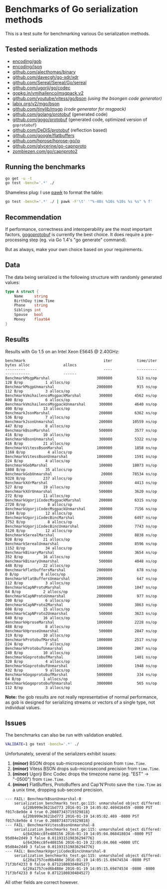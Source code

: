 # Benchmarks of Go serialization methods

This is a test suite for benchmarking various Go serialization methods.

## Tested serialization methods

- [encoding/gob](http://golang.org/pkg/encoding/gob/)
- [encoding/json](http://golang.org/pkg/encoding/json/)
- [github.com/alecthomas/binary](https://github.com/alecthomas/binary)
- [github.com/davecgh/go-xdr/xdr](https://github.com/davecgh/go-xdr)
- [github.com/Sereal/Sereal/Go/sereal](https://github.com/Sereal/Sereal)
- [github.com/ugorji/go/codec](https://github.com/ugorji/go/tree/master/codec)
- [gopkg.in/vmihailenco/msgpack.v2](https://github.com/vmihailenco/msgpack)
- [github.com/youtube/vitess/go/bson](https://github.com/youtube/vitess/tree/master/go/bson) *(using the bsongen code generator)*
- [labix.org/v2/mgo/bson](https://labix.org/v2/mgo/bson)
- [github.com/tinylib/msgp](https://github.com/tinylib/msgp) *(code generator for msgpack)*
- [github.com/golang/protobuf](https://github.com/golang/protobuf) (generated code)
- [github.com/gogo/protobuf](https://gogo.github.io/) (generated code, optimized version of `goprotobuf`)
- [github.com/DeDiS/protobuf](https://github.com/DeDiS/protobuf) (reflection based)
- [github.com/google/flatbuffers](https://github.com/google/flatbuffers)
- [github.com/hprose/hprose-go/io](https://github.com/hprose/hprose-go)
- [github.com/glycerine/go-capnproto](https://github.com/glycerine/go-capnproto)
- [zombiezen.com/go/capnproto2](https://godoc.org/zombiezen.com/go/capnproto2)


## Running the benchmarks

```bash
go get -u -t
go test -bench='.*' ./
```

Shameless plug: I use [pawk](https://github.com/alecthomas/pawk) to format the table:

```bash
go test -bench='.*' ./ | pawk -F'\t' '"%-40s %10s %10s %s %s" % f'
```

## Recommendation

If performance, correctness and interoperability are the most
important factors, [gogoprotobuf](https://gogo.github.io/) is
currently the best choice. It does require a pre-processing step (eg.
via Go 1.4's "go generate" command).

But as always, make your own choice based on your requirements.

## Data

The data being serialized is the following structure with randomly generated values:

```go
type A struct {
    Name     string
    BirthDay time.Time
    Phone    string
    Siblings int
    Spouse   bool
    Money    float64
}
```


## Results

Results with Go 1.5 on an Intel Xeon E5645 @ 2.40GHz:

```
benchmark                                   iter           time/iter      bytes alloc               allocs
---------                                   ----           ---------      -----------               ------
BenchmarkMsgpMarshal                     3000000           513 ns/op         128 B/op          1 allocs/op
BenchmarkMsgpUnmarshal                   2000000           915 ns/op         112 B/op          3 allocs/op
BenchmarkVmihailencoMsgpackMarshal        300000          4562 ns/op         400 B/op          6 allocs/op
BenchmarkVmihailencoMsgpackUnmarshal      300000          4640 ns/op         400 B/op         13 allocs/op
BenchmarkJsonMarshal                      200000          6362 ns/op         536 B/op          7 allocs/op
BenchmarkJsonUnmarshal                    200000         10559 ns/op         447 B/op          8 allocs/op
BenchmarkBsonMarshal                      500000          3577 ns/op         416 B/op         10 allocs/op
BenchmarkBsonUnmarshal                    300000          5322 ns/op         416 B/op         21 allocs/op
BenchmarkVitessBsonMarshal               1000000          1858 ns/op        1168 B/op          4 allocs/op
BenchmarkVitessBsonUnmarshal             1000000          1591 ns/op         224 B/op          4 allocs/op
BenchmarkGobMarshal                       100000         18073 ns/op        1808 B/op         35 allocs/op
BenchmarkGobUnmarshal                      20000         78534 ns/op        9328 B/op        237 allocs/op
BenchmarkXdrMarshal                       300000          4413 ns/op         527 B/op         19 allocs/op
BenchmarkXdrUnmarshal                     500000          3620 ns/op         272 B/op         11 allocs/op
BenchmarkUgorjiCodecMsgpackMarshal        200000          6315 ns/op        2720 B/op          8 allocs/op
BenchmarkUgorjiCodecMsgpackUnmarshal      200000          7156 ns/op        3104 B/op         12 allocs/op
BenchmarkUgorjiCodecBincMarshal           200000          6497 ns/op        2752 B/op          8 allocs/op
BenchmarkUgorjiCodecBincUnmarshal         200000          7743 ns/op        3120 B/op         12 allocs/op
BenchmarkSerealMarshal                    200000          8838 ns/op         928 B/op         21 allocs/op
BenchmarkSerealUnmarshal                  200000          8596 ns/op        1152 B/op         34 allocs/op
BenchmarkBinaryMarshal                    500000          3654 ns/op         352 B/op         16 allocs/op
BenchmarkBinaryUnmarshal                  500000          4048 ns/op         448 B/op         22 allocs/op
BenchmarkFlatbuffersMarshal              2000000           678 ns/op           0 B/op          0 allocs/op
BenchmarkFlatBuffersUnmarshal            2000000           647 ns/op         112 B/op          3 allocs/op
BenchmarkCapNProtoMarshal                1000000          1047 ns/op          64 B/op          2 allocs/op
BenchmarkCapNProtoUnmarshal              2000000           977 ns/op         200 B/op          6 allocs/op
BenchmarkCapNProto2Marshal                500000          3863 ns/op         608 B/op         15 allocs/op
BenchmarkCapNProto2Unmarshal              500000          3623 ns/op         640 B/op         16 allocs/op
BenchmarkHproseMarshal                   1000000          2228 ns/op         488 B/op          8 allocs/op
BenchmarkHproseUnmarshal                  500000          2847 ns/op         319 B/op         10 allocs/op
BenchmarkProtobufMarshal                 1000000          2517 ns/op         224 B/op          7 allocs/op
BenchmarkProtobufUnmarshal               1000000          2067 ns/op         240 B/op         10 allocs/op
BenchmarkGoprotobufMarshal               1000000          1401 ns/op         320 B/op          4 allocs/op
BenchmarkGoprotobufUnmarshal             1000000          1948 ns/op         432 B/op          9 allocs/op
BenchmarkGogoprotobufMarshal             5000000           334 ns/op          64 B/op          1 allocs/op
BenchmarkGogoprotobufUnmarshal           3000000           565 ns/op         112 B/op          3 allocs/op
```

**Note:** the gob results are not really representative of normal performance, as gob is designed for serializing streams or vectors of a single type, not individual values.


## Issues

The benchmarks can also be run with validation enabled.

```bash
VALIDATE=1 go test -bench='.*' ./
```

Unfortunately, several of the serializers exhibit issues:

1. **(minor)** BSON drops sub-microsecond precision from `time.Time`.
2. **(minor)** Vitess BSON drops sub-microsecond precision from `time.Time`.
3. **(minor)** Ugorji Binc Codec drops the timezone name (eg. "EST" -> "-0500") from `time.Time`.
4. **(minor)** FlatBuffers, ProtoBuffers and Cap'N'Proto save the `time.Time` as a unix time, dropping sub-second precision.

```
--- FAIL: BenchmarkBsonUnmarshal-8
    serialization_benchmarks_test.go:115: unmarshaled object differed:
        &{20b999e3621bd773 2016-01-19 14:05:02.469416459 -0800 PST f017c8e9de 4 true 0.20887343719329818}
        &{20b999e3621bd773 2016-01-19 14:05:02.469 -0800 PST f017c8e9de 4 true 0.20887343719329818}
--- FAIL: BenchmarkVitessBsonUnmarshal-8
    serialization_benchmarks_test.go:115: unmarshaled object differed:
        &{64204cc8fe408156 2016-01-19 14:05:04.068418034 -0800 PST 95d04e2d49 3 false 0.011931519836294776}
        &{64204cc8fe408156 2016-01-19 22:05:04.068 +0000 UTC 95d04e2d49 3 false 0.011931519836294776}
--- FAIL: BenchmarkUgorjiCodecBincUnmarshal-8
    serialization_benchmarks_test.go:115: unmarshaled object differed:
        &{20a1757ced6b488e 2016-01-19 14:05:15.69474534 -0800 PST 71f3bf4233 0 false 0.8712180830484527}
        &{20a1757ced6b488e 2016-01-19 14:05:15.69474534 -0800 -0800 71f3bf4233 0 false 0.8712180830484527}
```

All other fields are correct however.
